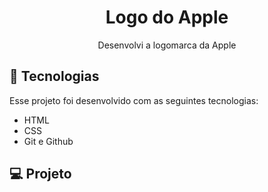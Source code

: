 <h1 align="center"> Logo do Apple </h1>

<p align="center"> Desenvolvi a logomarca da Apple </p>

## 🚀 Tecnologias

Esse projeto foi desenvolvido com as seguintes tecnologias:

- HTML
- CSS
- Git e Github

## 💻 Projeto
